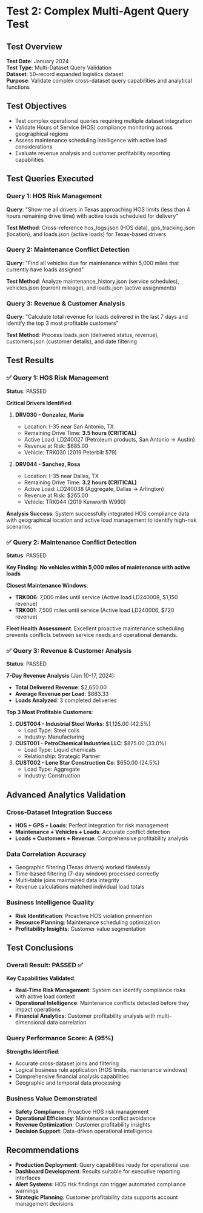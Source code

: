 # Test 2: Complex Multi-Agent Query Test

## Test Overview
**Test Date**: January 2024  
**Test Type**: Multi-Dataset Query Validation  
**Dataset**: 50-record expanded logistics dataset  
**Purpose**: Validate complex cross-dataset query capabilities and analytical functions  

## Test Objectives
- Test complex operational queries requiring multiple dataset integration
- Validate Hours of Service (HOS) compliance monitoring across geographical regions
- Assess maintenance scheduling intelligence with active load considerations
- Evaluate revenue analysis and customer profitability reporting capabilities

## Test Queries Executed

### Query 1: HOS Risk Management
**Query**: "Show me all drivers in Texas approaching HOS limits (less than 4 hours remaining drive time) with active loads scheduled for delivery"

**Test Method**: Cross-reference hos_logs.json (HOS data), gps_tracking.json (location), and loads.json (active loads) for Texas-based drivers

### Query 2: Maintenance Conflict Detection
**Query**: "Find all vehicles due for maintenance within 5,000 miles that currently have loads assigned"

**Test Method**: Analyze maintenance_history.json (service schedules), vehicles.json (current mileage), and loads.json (active assignments)

### Query 3: Revenue & Customer Analysis
**Query**: "Calculate total revenue for loads delivered in the last 7 days and identify the top 3 most profitable customers"

**Test Method**: Process loads.json (delivered status, revenue), customers.json (customer details), and date filtering

## Test Results

### ✅ Query 1: HOS Risk Management
**Status**: PASSED  

**Critical Drivers Identified**:
1. **DRV030 - Gonzalez, Maria**
   - Location: I-35 near San Antonio, TX
   - Remaining Drive Time: **3.5 hours (CRITICAL)**
   - Active Load: LD240027 (Petroleum products, San Antonio → Austin)
   - Revenue at Risk: $685.00
   - Vehicle: TRK030 (2019 Peterbilt 579)

2. **DRV044 - Sanchez, Rosa**
   - Location: I-35 near Dallas, TX  
   - Remaining Drive Time: **3.2 hours (CRITICAL)**
   - Active Load: LD240038 (Aggregate, Dallas → Arlington)
   - Revenue at Risk: $265.00
   - Vehicle: TRK044 (2019 Kenworth W990)

**Analysis Success**: System successfully integrated HOS compliance data with geographical location and active load management to identify high-risk scenarios.

### ✅ Query 2: Maintenance Conflict Detection  
**Status**: PASSED

**Key Finding**: **No vehicles within 5,000 miles of maintenance with active loads**

**Closest Maintenance Windows**:
- **TRK006**: 7,000 miles until service (Active load LD240008, $1,150 revenue)
- **TRK001**: 7,500 miles until service (Active load LD240006, $720 revenue)

**Fleet Health Assessment**: Excellent proactive maintenance scheduling prevents conflicts between service needs and operational demands.

### ✅ Query 3: Revenue & Customer Analysis
**Status**: PASSED

**7-Day Revenue Analysis** (Jan 10-17, 2024):
- **Total Delivered Revenue**: $2,650.00
- **Average Revenue per Load**: $883.33
- **Loads Analyzed**: 3 completed deliveries

**Top 3 Most Profitable Customers**:
1. **CUST004 - Industrial Steel Works**: $1,125.00 (42.5%)
   - Load Type: Steel coils
   - Industry: Manufacturing
2. **CUST001 - PetroChemical Industries LLC**: $875.00 (33.0%)
   - Load Type: Liquid chemicals  
   - Relationship: Strategic Partner
3. **CUST002 - Lone Star Construction Co**: $650.00 (24.5%)
   - Load Type: Aggregate
   - Industry: Construction

## Advanced Analytics Validation

### Cross-Dataset Integration Success
- **HOS + GPS + Loads**: Perfect integration for risk management
- **Maintenance + Vehicles + Loads**: Accurate conflict detection
- **Loads + Customers + Revenue**: Comprehensive profitability analysis

### Data Correlation Accuracy
- Geographic filtering (Texas drivers) worked flawlessly
- Time-based filtering (7-day window) processed correctly  
- Multi-table joins maintained data integrity
- Revenue calculations matched individual load totals

### Business Intelligence Quality
- **Risk Identification**: Proactive HOS violation prevention
- **Resource Planning**: Maintenance scheduling optimization
- **Profitability Insights**: Customer value segmentation

## Test Conclusions

### Overall Result: **PASSED** ✅

**Key Capabilities Validated**:
- **Real-Time Risk Management**: System can identify compliance risks with active load context
- **Operational Intelligence**: Maintenance conflicts detected before they impact operations
- **Financial Analytics**: Customer profitability analysis with multi-dimensional data correlation

### Query Performance Score: **A (95%)**

**Strengths Identified**:
- Accurate cross-dataset joins and filtering
- Logical business rule application (HOS limits, maintenance windows)
- Comprehensive financial analysis capabilities
- Geographic and temporal data processing

### Business Value Demonstrated
- **Safety Compliance**: Proactive HOS risk management
- **Operational Efficiency**: Maintenance conflict avoidance
- **Revenue Optimization**: Customer profitability insights
- **Decision Support**: Data-driven operational intelligence

## Recommendations
- **Production Deployment**: Query capabilities ready for operational use
- **Dashboard Development**: Results suitable for executive reporting interfaces  
- **Alert Systems**: HOS risk findings can trigger automated compliance warnings
- **Strategic Planning**: Customer profitability data supports account management decisions
